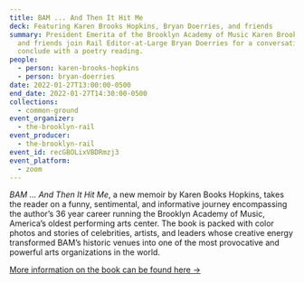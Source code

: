 ```yaml
---
title: BAM ... And Then It Hit Me
deck: Featuring Karen Brooks Hopkins, Bryan Doerries, and friends
summary: President Emerita of the Brooklyn Academy of Music Karen Brooks Hopkins
  and friends join Rail Editor-at-Large Bryan Doerries for a conversation. We
  conclude with a poetry reading.
people:
  - person: karen-brooks-hopkins
  - person: bryan-doerries
date: 2022-01-27T13:00:00-0500
end_date: 2022-01-27T14:30:00-0500
collections:
  - common-ground
event_organizer:
  - the-brooklyn-rail
event_producer:
  - the-brooklyn-rail
event_id: recGBOLixVBDRmzj3
event_platform:
  - zoom
---
```

*BAM … And Then It Hit Me*, a new memoir by Karen Books Hopkins, takes the reader on a funny, sentimental, and informative journey encompassing the author’s 36 year career running the Brooklyn Academy of Music, America’s oldest performing arts center. The book is packed with color photos and stories of celebrities, artists, and leaders whose creative energy transformed BAM’s historic venues into one of the most provocative and powerful arts organizations in the world.

[More information on the book can be found here →](https://kbhbooktour.com/)